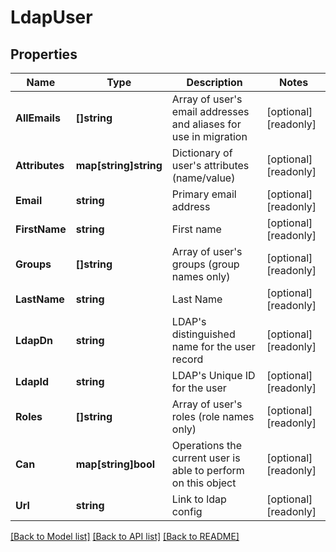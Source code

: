 # LdapUser

## Properties

Name | Type | Description | Notes
------------ | ------------- | ------------- | -------------
**AllEmails** | **[]string** | Array of user&#39;s email addresses and aliases for use in migration | [optional] [readonly] 
**Attributes** | **map[string]string** | Dictionary of user&#39;s attributes (name/value) | [optional] [readonly] 
**Email** | **string** | Primary email address | [optional] [readonly] 
**FirstName** | **string** | First name | [optional] [readonly] 
**Groups** | **[]string** | Array of user&#39;s groups (group names only) | [optional] [readonly] 
**LastName** | **string** | Last Name | [optional] [readonly] 
**LdapDn** | **string** | LDAP&#39;s distinguished name for the user record | [optional] [readonly] 
**LdapId** | **string** | LDAP&#39;s Unique ID for the user | [optional] [readonly] 
**Roles** | **[]string** | Array of user&#39;s roles (role names only) | [optional] [readonly] 
**Can** | **map[string]bool** | Operations the current user is able to perform on this object | [optional] [readonly] 
**Url** | **string** | Link to ldap config | [optional] [readonly] 

[[Back to Model list]](../README.md#documentation-for-models) [[Back to API list]](../README.md#documentation-for-api-endpoints) [[Back to README]](../README.md)


